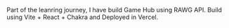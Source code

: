 Part of the leanring journey, I have build Game Hub using RAWG API. 
Build using Vite + React + Chakra and Deployed in Vercel.
